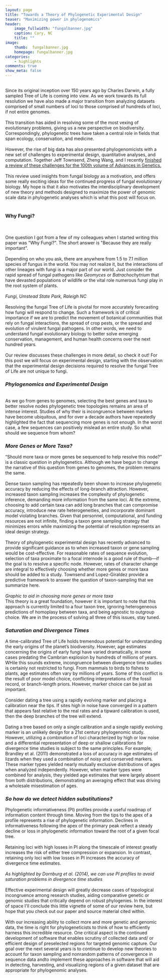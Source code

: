 ```yaml
---
layout: page
title: "Towards a Theory of Phylogenetic Experimental Design"
teaser: "Maximizing power in phylogenomics"
header:
    image_fullwidth: "fungalbanner.jpg"
    caption: Cary, NC
    title: ""
image:
    thumb:  fungalbanner.jpg
    homepage: fungalbanner.jpg
categories:
    - highlights
comments: true
show_meta: false
---
```

<br>
Since its original inception over 150 years ago by Charles Darwin, a fully sampled Tree of Life is coming into view. As we work towards its full resolution we have also made a major transition from analyzing datasets comprised of small numbers of loci to those comprised of hundreds of loci, if not entire genomes.
<br> 
<br> 
This transition has aided in resolving some of the most vexing of evolutionary problems, giving us a new perspective on biodiversity. Correspondingly, phylogenetic trees have taken a central role in fields that span ecology, conservation, and medicine. 
<br>
<br>
However, the rise of big data has also presented phylogenomicists with a new set of challenges to experimental design, quantitative analyses, and computation. Together Jeff Townsend, Zheng Wang, and I recently <a href="https://www.researchgate.net/publication/320882398_Maximizing_Power_in_Phylogenetics_and_Phylogenomics_A_Perspective_Illuminated_by_Fungal_Big_Data"> <en>finished a review of these challenges for the 100th volume of Advances in Genetics. </en></a>
<br> 
<br> 
This review used insights from fungal biology as a motivation, and offers some really exciting ideas for the continued progress of fungal evolutionary biology. My hope is that it also motivates the interdisciplinary development of new theory and methods designed to maximize the power of genomic scale data in phylogenetic analyses which is what this post will focus on.
<br> 
<br> 
<h3>Why Fungi?</h3>
<br>
<br>
One question I got from a few of my colleagues when I started writing this paper was "Why Fungi?". The short answer is "Because they are really important". 
<br>
<br>
Depending on who you ask, there are anywhere from 1.5 to 7.1 million species of fungus in the world. You may not realize it, but the interactions of other lineages with fungi is a major part of our world. Just consider the rapid spread of fungal pathogens like <i>Geomyces</i> or <i>Batrachochytrium</i> that have devasted populations of wildlife or the vital role numerous fungi play in the root system of plants. 
<br>
<br>
<img class="b30" src="http://carolinafishes.github.io/images/fungal01.jpg" alt=""><em>Fungi, Umstead State Park, Raleigh NC</em>
<br>
<br>
Resolving the fungal Tree of Life is pivotal for more accurately forecasting how fungi will respond to change. Such a framework is of critical importance if we are to predict the movement of botanical communities that rely on fungal interactions, the spread of crop pests, or the spread and evolution of virulent fungal pathogens. In other words, we need to understand fungal evolutionary biology to better solve emerging conservation, management, and human health concerns over the next hundred years. 
<br>
<br>
Our review discusses these challenges in more detail, so check it out! For this post we will focus on experimental design, starting with the observation that the experimental design decisions required to resolve the fungal Tree of Life are not unique to fungi.

<h3><i>Phylogenomics and Experimental Design</i></h3>
<br>
As we go from genes to genomes, selecting the best genes and taxa to better resolve nodes phylogenetic tree topologies remains an area of intense interest. Studies of why their is incongruence between markers have become ubiquitous, and for over a decade authors have repeatedly highlighted the fact that sequencing more genes is not enough. In the worst case, a few sequences can positively mislead an entire study. So what should we sequence from whom?   

<h3><i>More Genes or More Taxa?</i></h3> 
“Should more taxa or more genes be sequenced to help resolve this node?” is a classic question in phylogenetics. Although we have begun to change the narrative of this question from genes to genomes, the problem remains the same.
<br>
<br>
Dense taxon sampling has repeatedly been shown to increase phylogenetic accuracy by reducing the effects of long-branch attraction. However, increased taxon sampling increases the complexity of phylogenetic inference, demanding more information from the same loci. At the extreme, choosing to add certain taxa can add long branches that can compromise accuracy, introduce new rate heterogeneities, and incorporate dominant model violating branches. Given that personnel, computational, and funding resources are not infinite, finding a taxon gene sampling strategy that minimizes errors while maximizing the potential of resolution represents an ideal design strategy.
<br>
<br>
Theory of phylogenetic experimental design has recently advanced to provide significant guidance as to when increased taxon or gene sampling would be cost-effective. For reasonable rates of sequence evolution, selection of taxa proximate to a focal internode is a good rule of thumb—if the goal is to resolve a specific node. However, rates of character change are integral to effectively choosing whether more genes or more taxa should be added to a study. Townsend and Lopez-Giraldez provide a predictive framework to answer the question of taxon-sampling that we summarize here.
<br>
<br>
<img class="b30" src="http://carolinafishes.github.io/images/genes_or_taxa.png" alt=""><em>Graphic to aid in choosing more genes or more taxa</em>
<br>
This theory is a great foundation, however it is important to note that this approach is currently limited to a four taxon tree, ignoring heterogeneous predictions of homoplasy between taxa, and being agnostic to outgroup choice. We are in the process of solving all three of this issues, stay tuned.

<h3><i>Saturation and Divergence Times</i></h3> 
A time-calibrated Tree of Life holds tremendous potential for understanding the early origins of the planet’s biodiversity. However, age estimates concerning the origins of early fungi have varied dramatically, in some cases predating the Cambrian explosion by hundreds of millions of years. WHile this sounds extreme, incongruence between divergence time studies is certainly not restricted to fungi. From mammals to birds to fishes to plants, age estimates often vary by millions of years. Some of this conflict is the result of poor model choice, conflicting interpretations of the fossil record, or branch-length priors. However, marker choice can be just as important.
<br>
<br>
Consider dating a tree using a rapidly evolving marker and placing a calibration near the tips. If sites high in noise have converged in a pattern that appears fast relative to the real rates and a tipward calibration is used, then the deep branches of the tree will extend. 
<br>
<br>
Dating a tree based on only a single calibration and a single rapidly evolving marker is an unlikely design for a 21st century phylogenomic study. However, utilizing a combination of loci characterized by high or low noise and a differential representation of deep or shallow calibrations for divergence time studies is subject to the same principles. For example, Brandley et al. (2011) demonstrated a loss of accuracy in age estimates of lizards when they used a combination of noisy and conserved markers. These marker types yielded nearly mutually exclusive distributions of ages when analyzed independently. However, when marker types were combined for analysis, they yielded age estimates that were largely absent from both distributions, demonstrating an averaging effect that was driving a wholesale misestimation of ages. 

<h3><i>So how do we detect hidden substitutions?</i></h3> 

Phylogenetic informativeness (PI) profiles provide a useful roadmap of information content through time. Moving from the tips to the apex of a profile represents a rise of phylogenetic information. Declines in informativeness following the apex of the primary peak reflect a steady decline or loss in phylogenetic information toward the root of a given focal tree.
<br>
<br>
Retaining loci with high losses in PI along the timescale of interest greatly increases the risk of either tree compression or expansion. In contrast, retaining only loci with low losses in PI increases the accuracy of divergence time estimates.
<br>
<br>
<img class="b30" src="http://carolinafishes.github.io/images/fungus3.png" alt=""><em>As highlighted by Dornburg et al. (2014), we can use PI profiles to avoid saturation problems in divergence time studies </em>
<br>
<br>
Effective experimental design will greatly decrease cases of topological incongruence among research studies, aiding comparative genetic or genomic studies that critically depend on robust phylogenies. In the interest of space I'll conclude this little vignette of some of our review here, but hope that you check out our paper and source material cited within. 
<br>
<br>
With our increasing ability to collect more and more genetic and genomic data, the time is right for phylogeneticists to think of how to efficiently harness this incredible resource. One critical aspect is the continued development of software that enables scrutiny of collected data and/ or efficient design of preselected regions for targeted genomic capture. Our goal over the next several years is to continue to develop new theories to account for taxon sampling and nonrandom patterns of convergence in sequence data andto implement these approaches in software that will aid in detecting, harvesting, and visualizing regions of a given dataset that are appropriate for phylogenomic analyses.
 

